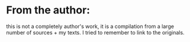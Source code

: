 # From the author:
this is not a completely author's work, it is a compilation from a large number of sources + my texts. I tried to remember to link to the originals.
